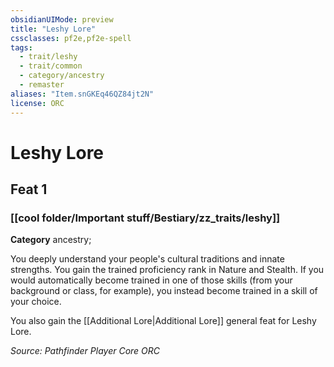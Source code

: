 ```yaml
---
obsidianUIMode: preview
title: "Leshy Lore"
cssclasses: pf2e,pf2e-spell
tags:
  - trait/leshy
  - trait/common
  - category/ancestry
  - remaster
aliases: "Item.snGKEq46QZ84jt2N"
license: ORC
---
```

# Leshy Lore
## Feat 1
### [[cool folder/Important stuff/Bestiary/zz_traits/leshy]]

**Category** ancestry; 




You deeply understand your people's cultural traditions and innate strengths. You gain the trained proficiency rank in Nature and Stealth. If you would automatically become trained in one of those skills (from your background or class, for example), you instead become trained in a skill of your choice.

You also gain the [[Additional Lore|Additional Lore]] general feat for Leshy Lore.

*Source: Pathfinder Player Core*
*ORC*